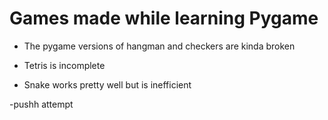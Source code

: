 # Games made while learning Pygame


- The pygame versions of hangman and checkers are kinda broken


- Tetris is incomplete


- Snake works pretty well but is inefficient

-pushh attempt